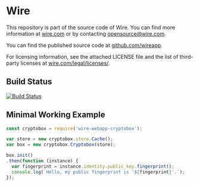 # Wire

This repository is part of the source code of Wire. You can find more information at [wire.com](https://wire.com) or by contacting opensource@wire.com.

You can find the published source code at [github.com/wireapp](https://github.com/wireapp).

For licensing information, see the attached LICENSE file and the list of third-party licenses at [wire.com/legal/licenses/](https://wire.com/legal/licenses/).

## Build Status

[![Build Status](https://travis-ci.org/wireapp/wire-webapp-cryptobox.svg?branch=master)](https://travis-ci.org/wireapp/wire-webapp-cryptobox)

## Minimal Working Example

```javascript
const cryptobox = require('wire-webapp-cryptobox');

var store = new cryptobox.store.Cache();
var box = new cryptobox.Cryptobox(store);

box.init()
.then(function (instance) {
  var fingerprint = instance.identity.public_key.fingerprint();
  console.log(`Hello, my public fingerprint is '${fingerprint}'.`);
});
```
